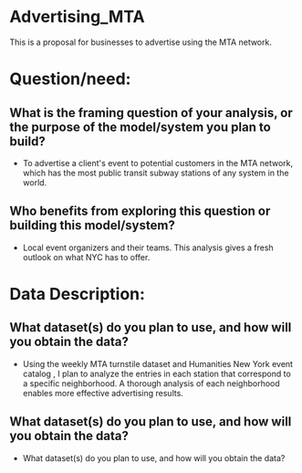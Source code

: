 # Advertising_MTA
This is a proposal for businesses to advertise using the MTA network.

# Question/need:

## What is the framing question of your analysis, or the purpose of the model/system you plan to build?
- To advertise a client's event to potential customers in the MTA network, which has the most public transit subway stations of any system in the world.

## Who benefits from exploring this question or building this model/system?
- Local event organizers and their teams. This analysis gives a fresh outlook on what NYC has to offer.


# Data Description:

## What dataset(s) do you plan to use, and how will you obtain the data?
- Using the weekly MTA turnstile dataset and Humanities New York event catalog , I plan to analyze the entries in each station that correspond to a specific neighborhood. A thorough analysis of each neighborhood enables more effective advertising results.

## What dataset(s) do you plan to use, and how will you obtain the data?
- What dataset(s) do you plan to use, and how will you obtain the data?
